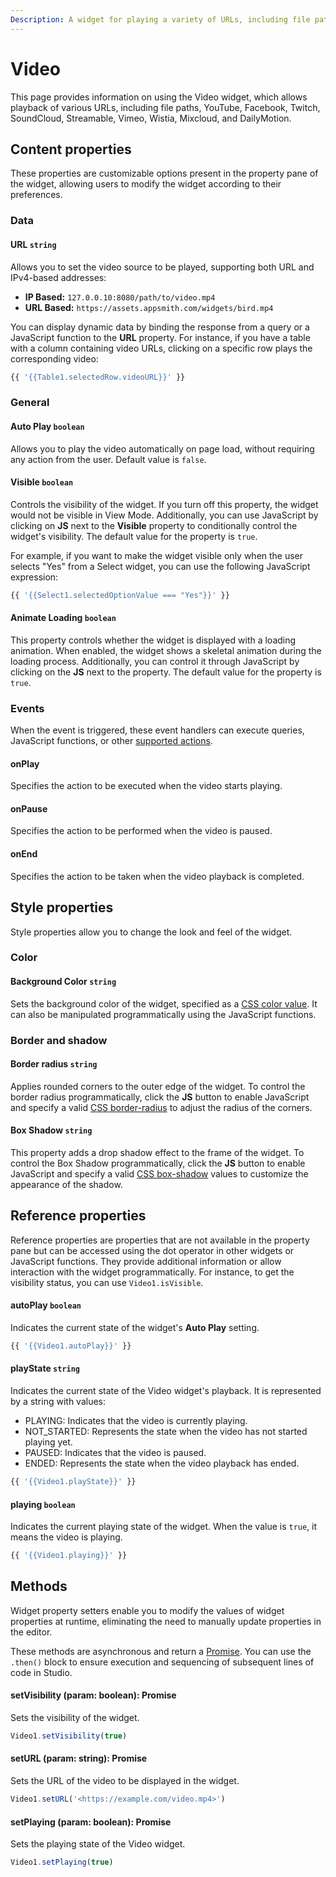 ```yaml
---
Description: A widget for playing a variety of URLs, including file paths, YouTube, Facebook, Twitch, SoundCloud, Streamable, Vimeo, Wistia, Mixcloud, and DailyMotion.
---
```

# Video

This page provides information on using the Video widget, which allows playback of various URLs, including file paths, YouTube, Facebook, Twitch, SoundCloud, Streamable, Vimeo, Wistia, Mixcloud, and DailyMotion.

<ZoomImage src="/img/video-img.png" alt="Display Video" caption="Display Video" />

## Content properties

These properties are customizable options present in the property pane of the widget, allowing users to modify the widget according to their preferences.


### Data

#### URL `string`

 

Allows you to set the video source to be played, supporting both URL and IPv4-based addresses:



* **IP Based:** `127.0.0.10:8080/path/to/video.mp4`
* **URL Based:** `https://assets.appsmith.com/widgets/bird.mp4`


You can display dynamic data by binding the response from a query or a JavaScript function to the **URL** property. For instance, if you have a table with a column containing video URLs, clicking on a specific row plays the corresponding video:



```js
{{ '{{Table1.selectedRow.videoURL}}' }}
```



### General

#### Auto Play `boolean`

 

Allows you to play the video automatically on page load, without requiring any action from the user. Default value is `false`.



#### Visible `boolean`

 

Controls the visibility of the widget. If you turn off this property, the widget would not be visible in View Mode. Additionally, you can use JavaScript by clicking on **JS** next to the **Visible** property to conditionally control the widget's visibility. The default value for the property is `true`.


For example, if you want to make the widget visible only when the user selects "Yes" from a Select widget, you can use the following JavaScript expression: 
```js
{{ '{{Select1.selectedOptionValue === "Yes"}}' }}
```






#### Animate Loading `boolean`


 

This property controls whether the widget is displayed with a loading animation. When enabled, the widget shows a skeletal animation during the loading process. Additionally, you can control it through JavaScript by clicking on the **JS** next to the property. The default value for the property is `true`.



### Events

When the event is triggered, these event handlers can execute queries, JavaScript functions, or other [supported actions](/reference/framework/global-functions.md).


#### onPlay

 
Specifies the action to be executed when the video starts playing.



#### onPause

 
Specifies the action to be performed when the video is paused.



#### onEnd

 

Specifies the action to be taken when the video playback is completed.



## Style properties

Style properties allow you to change the look and feel of the widget.

### Color

#### Background Color `string`

 

Sets the background color of the widget, specified as a [CSS color value](https://developer.mozilla.org/en-US/docs/Web/CSS/color). It can also be manipulated programmatically using the JavaScript functions.




### Border and shadow

#### Border radius `string`

 

Applies rounded corners to the outer edge of the widget. To control the border radius programmatically, click the **JS** button to enable JavaScript and specify a valid [CSS border-radius](https://developer.mozilla.org/en-US/docs/Web/CSS/border-radius) to adjust the radius of the corners.



#### Box Shadow `string`

 

This property adds a drop shadow effect to the frame of the widget. To control the Box Shadow programmatically, click the **JS** button to enable JavaScript and specify a valid [CSS box-shadow](https://developer.mozilla.org/en-US/docs/Web/CSS/box-shadow) values to customize the appearance of the shadow.



## Reference properties

Reference properties are properties that are not available in the property pane but can be accessed using the dot operator in other widgets or JavaScript functions. They provide additional information or allow interaction with the widget programmatically. For instance, to get the visibility status, you can use `Video1.isVisible`.

#### autoPlay `boolean`

 

Indicates the current state of the widget's **Auto Play** setting.


```js
{{ '{{Video1.autoPlay}}' }}
```



#### playState `string`

 

Indicates the current state of the Video widget's playback. It is represented by a string with values:

* PLAYING: Indicates that the video is currently playing.
* NOT_STARTED: Represents the state when the video has not started playing yet.
* PAUSED: Indicates that the video is paused.
* ENDED: Represents the state when the video playback has ended.


```js
{{ '{{Video1.playState}}' }}
```



#### playing `boolean`


 

Indicates the current playing state of the widget. When the value is `true`, it means the video is playing.


```js
{{ '{{Video1.playing}}' }}
```





## Methods

Widget property setters enable you to modify the values of widget properties at runtime, eliminating the need to manually update properties in the editor.

These methods are asynchronous and return a [Promise](/writing-code-in-studio/using-js-promises.md). You can use the `.then()` block to ensure execution and sequencing of subsequent lines of code in Studio.


#### setVisibility (param: boolean): Promise

 

Sets the visibility of the widget.



```js
Video1.setVisibility(true)
```




#### setURL (param: string): Promise

 

Sets the URL of the video to be displayed in the widget.



```js
Video1.setURL('<https://example.com/video.mp4>')
```




#### setPlaying (param: boolean): Promise

 

Sets the playing state of the Video widget.


```js
Video1.setPlaying(true)
```


